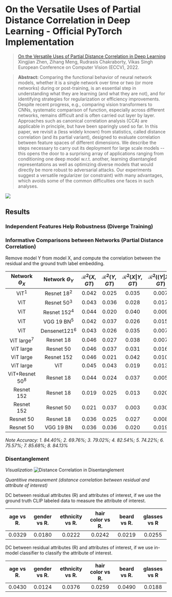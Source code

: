 # On the Versatile Uses of Partial Distance Correlation in Deep Learning - Official PyTorch Implementation
> [On the Versatile Uses of Partial Distance Correlation in Deep Learning](https://arxiv.org/abs/2207.09684)  
> Xingjian Zhen, Zihang Meng, Rudrasis Chakraborty, Vikas Singh 
> European Conference on Computer Vision (ECCV), 2022.

> **Abstract:** Comparing the functional behavior of neural network models, whether it is a single network over time or two (or more networks) during or post-training, is an essential step in understanding what they are learning (and what they are not), and for identifying strategies for regularization or efficiency improvements. Despite recent progress, e.g., comparing vision transformers to CNNs, systematic comparison of function, especially across different networks, remains difficult and is often carried out layer by layer. Approaches such as canonical correlation analysis (CCA) are applicable in principle, but have been sparingly used so far. In this paper, we revisit a (less widely known) from statistics, called distance correlation (and its partial variant), designed to evaluate correlation between feature spaces of different dimensions. We describe the steps necessary to carry out its deployment for large scale models -- this opens the door to a surprising array of applications ranging from conditioning one deep model w.r.t. another, learning disentangled representations as well as optimizing diverse models that would directly be more robust to adversarial attacks. Our experiments suggest a versatile regularizer (or constraint) with many advantages, which avoids some of the common difficulties one faces in such analyses. 

<a href="https://arxiv.org/abs/2207.09684" target="_blank"><img src="https://img.shields.io/badge/arXiv-2207.09684-b31b1b.svg"></a>


## Results

### Independent Features Help Robustness (Diverge Training)

### Informative Comparisons between Networks (Partial Distance Correlation)

Remove model Y from model X, and compute the correlation between the residual and the ground truth label embedding.


| Network $\Theta_X$ |  Network $\Theta_Y$ | $\mathcal{R}^2(X, GT)$ | $\mathcal{R}^2(Y, GT)$ | $\mathcal{R}^2(X\|Y, GT)$ | $\mathcal{R}^2((Y\|X), GT)$
|:---:|:---:|:---:|:---:|:---:|:---:|
| ViT$^1$     |  Resnet 18$^2$   |  0.042     |  0.025    |  0.035       |  0.007 |
| ViT         |  Resnet 50$^3$   |  0.043     |  0.036    |  0.028       |  0.017 |
| ViT         |  Resnet 152$^4$  |  0.044     |  0.020    |  0.040       |  0.009 |
| ViT         |  VGG 19 BN$^5$  |  0.042     |  0.037    |  0.026       |  0.015 |
| ViT         |  Densenet121$^6$ |  0.043     |  0.026    |  0.035       |  0.007 |
| ViT large$^7$   |  Resnet 18   |  0.046     |  0.027    |  0.038       |  0.007 |
| ViT large   |  Resnet 50   |  0.046     |  0.037    |  0.031       |  0.016 |
| ViT large   |  Resnet 152  |  0.046     |  0.021    |  0.042       |  0.010 |
| ViT large   |  ViT         |  0.045     |  0.043    |  0.019       |  0.013 |
| ViT+Resnet 50$^8$ |  Resnet 18  |  0.044     |  0.024    |  0.037       |  0.005 |
| Resnet 152  |  Resnet 18   |  0.019     |  0.025    |  0.013       |  0.020 |
| Resnet 152  |  Resnet 50   |  0.021     |  0.037    |  0.003       |  0.030 |
| Resnet 50   |  Resnet 18   |  0.036     |  0.025    |  0.027       |  0.008 |
| Resnet 50   |  VGG 19 BN   |  0.036     |  0.036    |  0.020       |  0.019| 

*Note Accuracy: 1. 84.40%; 2. 69.76%; 3. 79.02%; 4. 82.54%; 5. 74.22%; 6. 75.57%; 7. 85.68%; 8. 84.13%*



### Disentanglement

*Visualization*
![Distance Correlation in Disentanglement](Disentanglement/result/Disentanglement_result.png)

*Quantitive measurement (distance correlation between residual and attribute of interest)*

DC between residual attributes (R) and attributes of interest, if we use the ground truth CLIP labeled data to measure the attribute of interest.

| age vs R. | gender vs R. | ethnicity vs R. | hair color vs R. | beard vs R. | glasses vs R |
|:---:|:---:|:---:|:---:|:---:|:---:|
| 0.0329 | 0.0180 | 0.0222 | 0.0242 | 0.0219 | 0.0255 |

DC between residual attributes (R) and attributes of interest, if we use in-model classifier to classify the attribute of interest.

| age vs R. | gender vs R. | ethnicity vs R. | hair color vs R. | beard vs R. | glasses vs R |
|:---:|:---:|:---:|:---:|:---:|:---:|
| 0.0430 | 0.0124 | 0.0376 | 0.0259 | 0.0490 | 0.0188 |
